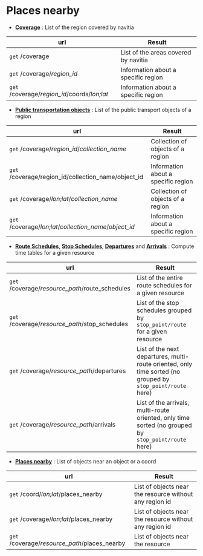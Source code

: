 <a name="nearby"></a>Places nearby
==================================

-   **[Coverage](#coverage)** : List of the region covered by navitia

| url | Result |
|----------------------------------------------|-------------------------------------|
| `get` /coverage                              | List of the areas covered by navitia|
| `get` /coverage/*region_id*                  | Information about a specific region |
| `get` /coverage/*region_id*/coords/*lon;lat* | Information about a specific region |

-   **[Public transportation objects](#pt-ref)** : List of the public transport
    objects of a region

| url | Result |
|---------------------------------------------------------|-------------------------------------|
| `get` /coverage/*region_id*/*collection_name*           | Collection of objects of a region   |
| `get` /coverage/region_id/collection_name/object_id     | Information about a specific region |
| `get` /coverage/*lon;lat*/*collection_name*             | Collection of objects of a region   |
| `get` /coverage/*lon;lat*/*collection_name*/*object_id* | Information about a specific region |

-   **[Route Schedules](#route-schedules)**, **[Stop Schedules](#stop-schedules)**, **[Departures](#departures)** and **[Arrivals](#arrivals)** : 
Compute time tables for a given resource

| url | Result |
|-------------------------------------------------|---------------------------------------------------------------------------------------------------------------|
| `get` /coverage/*resource_path*/route_schedules | List of the entire route schedules for a given resource                                                       |
| `get` /coverage/*resource_path*/stop_schedules  | List of the stop schedules grouped by ``stop_point/route`` for a given resource                               |
| `get` /coverage/*resource_path*/departures      | List of the next departures, multi-route oriented, only time sorted (no grouped by ``stop_point/route`` here) |
| `get` /coverage/*resource_path*/arrivals        | List of the arrivals, multi-route oriented, only time sorted (no grouped by ``stop_point/route`` here)        |

-   **[Places nearby](#places-nearby)** : List of objects near an object or a coord

| url | Result |
|------------------------------------------------|-----------------------------------------------------------|
| `get` /coord/*lon;lat*/places_nearby           | List of objects near the resource without any region id   |
| `get` /coverage/*lon;lat*/places_nearby        | List of objects near the resource without any region id   |
| `get` /coverage/*resource_path*/places_nearby  | List of objects near the resource                         |


